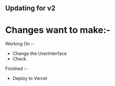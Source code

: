 ## Updating for v2

# Changes want to make:-

Working On :-

- Change the UserInterface
- Check

Finished :-

- Deploy to Vercel
